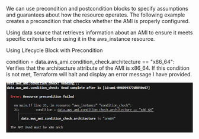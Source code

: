We can use precondition and postcondition blocks to specify assumptions and guarantees about how the resource operates. The following example creates a precondition that checks whether the AMI is properly configured.


Using data source that retrieves information about an AMI to ensure it meets specific criteria before using it in the aws_instance resource.

Using Lifecycle Block with Precondition

condition = data.aws_ami.condition_check.architecture == "x86_64": Verifies that the architecture attribute of the AMI is x86_64. If this condition is not met, Terraform will halt and display an error message I have provided.


![alt text](image.png)